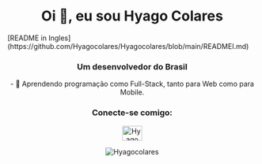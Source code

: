 <h1 align="center">Oi 👋, eu sou Hyago Colares</h1> 
[README in Ingles](https://github.com/Hyagocolares/Hyagocolares/blob/main/READMEI.md)

<h3 align="center">Um desenvolvedor do Brasil</h3>

<p align="center"> - 🌱 Aprendendo programação como Full-Stack, tanto para Web como para Mobile.</p>

<h3 align="center">Conecte-se comigo:</h3>

<p align="center">
<a href="https://www.linkedin.com/in/hyago-colares/" target="blank"><img align="center" src="https://raw.githubusercontent.com/rahuldkjain/github-profile-readme-generator/master/src/images/icons/Social/linked-in-alt.svg" alt="Hyago Colares" alt="Hyago-Colares" height="30" width="40" /></a>
</p>

<p align="center"><img align="center" src="https://github-readme-stats.vercel.app/api/top-langs?username=Hyagocolares&show_icons=true&locale=en&layout=compact" alt="Hyagocolares" /></p>
